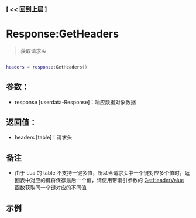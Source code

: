 ### [[ << 回到上层 ]](README.md)

# Response:GetHeaders

> 获取请求头

```lua

headers = response:GetHeaders()

```

## 参数：

+ response [userdata-Response]：响应数据对象数据

## 返回值：

+ headers [table]：请求头

## 备注

+ 由于 Lua 的 table 不支持一键多值，所以当请求头中一个键对应多个值时，返回表中对应的键将保存最后一个值，请使用带索引参数的 [GetHeaderValue](_Response_GetHeaderValue_.md) 函数获取同一个键对应的不同值

## 示例

```lua

```